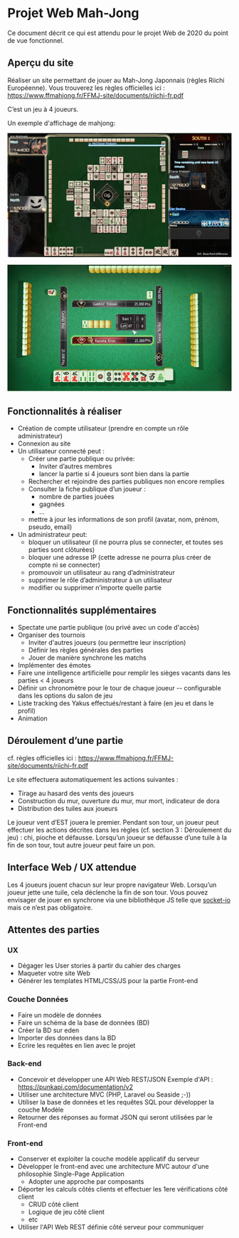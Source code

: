 # Projet  Web  Mah-Jong

Ce document décrit ce qui est attendu pour le projet Web de 2020 du point de vue fonctionnel.

## Aperçu du site
Réaliser un site permettant de jouer au Mah-Jong Japonnais (règles Riichi Européenne).
Vous trouverez les règles officielles ici : https://www.ffmahjong.fr/FFMJ-site/documents/riichi-fr.pdf

C’est un jeu à 4 joueurs.

Un exemple d'affichage de mahjong:

![Aperçu d'un mahjong dans FF XIV](resources/mahjong_ex_1.png)

![Aperçu d'un mahjong dans Yakuza Kiwami](resources/yakuza.png)

## Fonctionnalités à réaliser
* Création de compte utilisateur (prendre en compte un rôle administrateur)
* Connexion au site
* Un utilisateur connecté peut :
   * Créer une partie publique ou privée:
      * Inviter d’autres membres
      * lancer la partie si 4 joueurs sont bien dans la partie
   * Rechercher et rejoindre des parties publiques non encore remplies
   * Consulter la fiche publique d’un joueur :
      * nombre de parties jouées
      * gagnées
      * ...
    * mettre à jour les informations de son profil (avatar, nom, prénom, pseudo, email)
* Un administrateur peut:
   * bloquer un utilisateur (il ne pourra plus se connecter, et toutes ses parties sont clôturées)
   * bloquer une adresse IP (cette adresse ne pourra plus créer de compte ni se connecter)
   * promouvoir un utilisateur au rang d’administrateur
   * supprimer le rôle d’administrateur à un utilisateur
   * modifier ou supprimer n’importe quelle partie

## Fonctionnalités supplémentaires
* Spectate une partie publique (ou privé avec un code d'accès)
* Organiser des tournois
   * Inviter d'autres joueurs (ou permettre leur inscription)
   * Définir les règles générales des parties
   * Jouer de manière synchrone les matchs
* Implémenter des émotes
* Faire une intelligence artificielle pour remplir les sièges vacants dans les parties < 4 joueurs
* Définir un chronomètre pour le tour de chaque joueur -- configurable dans les options du salon de jeu
* Liste tracking des Yakus effectués/restant à faire (en jeu et dans le profil)
* Animation

## Déroulement d’une partie
cf. règles officielles ici : https://www.ffmahjong.fr/FFMJ-site/documents/riichi-fr.pdf

Le site effectuera automatiquement les actions suivantes :
* Tirage au hasard des vents des joueurs
* Construction du mur, ouverture du mur, mur mort, indicateur de dora
* Distribution des tuiles aux joueurs

Le joueur vent d’EST jouera le premier. Pendant son tour, un joueur peut effectuer les actions décrites dans les règles (cf. section 3 : Déroulement du jeu) : chi, pioche et défausse. Lorsqu’un joueur se défausse d’une tuile à la fin de son tour, tout autre joueur peut faire un pon.

## Interface Web / UX attendue
Les 4 joueurs jouent chacun sur leur propre navigateur Web. Lorsqu’un joueur jette une tuile, cela déclenche la fin de son tour. Vous pouvez envisager de jouer en synchrone via une bibliothèque JS telle que [socket-io](https://socket.io) mais ce n’est pas obligatoire.

## Attentes des parties

### UX
* Dégager les User stories à partir du cahier des charges
* Maqueter votre site Web
* Générer les templates HTML/CSS/JS pour la partie Front-end

### Couche Données
* Faire un modèle de données
* Faire un schéma de la base de données (BD)
* Créer la BD sur eden
* Importer des données dans la BD
* Ecrire les requêtes en lien avec le projet

### Back-end
* Concevoir et développer une API Web REST/JSON
Exemple d'API : https://punkapi.com/documentation/v2
* Utiliser une architecture MVC (PHP, Laravel ou Seaside ;-))
* Utiliser la base de données et les requêtes SQL pour développer la couche Modèle
* Retourner des réponses au format JSON qui seront utilisées par le Front-end

### Front-end
* Conserver et exploiter la couche modèle applicatif du serveur
* Développer le front-end avec une architecture MVC autour d'une philosophie Single-Page Application
   * Adopter une approche par composants
* Déporter les calculs côtés clients et effectuer les 1ere vérifications côté client
   * CRUD côté client
   * Logique de jeu côté client
   * etc
* Utiliser l'API Web REST définie côté serveur pour communiquer
